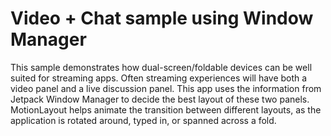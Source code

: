# Video + Chat sample using Window Manager

This sample demonstrates how dual-screen/foldable devices can be well suited for streaming apps. Often streaming experiences will have both a video panel and a live discussion panel. This app uses the information from Jetpack Window Manager to decide the best layout of these two panels. MotionLayout helps animate the transition between different layouts,  as the application is rotated around, typed in, or spanned across a fold. 
